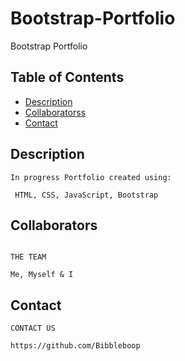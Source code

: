 # Bootstrap-Portfolio
Bootstrap Portfolio 
## Table of Contents

- [Description](#description)
- [Collaboratorss](#collaborators)
- [Contact](#contact)

## Description

```
In progress Portfolio created using: 

 HTML, CSS, JavaScript, Bootstrap
```

## Collaborators

```

THE TEAM

Me, Myself & I

```

## Contact

```
CONTACT US

https://github.com/Bibbleboop

```